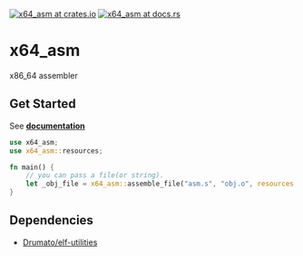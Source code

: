 [![x64_asm at crates.io](https://img.shields.io/crates/v/x64_asm.svg)](https://crates.io/crates/x64_asm)  [![x64_asm at docs.rs](https://docs.rs/x64_asm/badge.svg)](https://docs.rs/x64_asm)

# x64_asm
x86_64 assembler

## Get Started

See **[documentation](https://docs.rs/x64_asm)**

```rust
use x64_asm;
use x64_asm::resources;

fn main() {
    // you can pass a file(or string).
    let _obj_file = x64_asm::assemble_file("asm.s", "obj.o", resources::INTEL);
}
```

##  Dependencies

- [Drumato/elf-utilities](https://github.com/Drumato/elf-utilities)